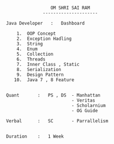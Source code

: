                      OM SHRI SAI RAM 
				  ---------------------
				  
    Java Developer   :   Dashboard
	             
		1.  OOP Concept 
        2.  Exception Hadling 
        3.  String	
		4.  Enum
		5.  Collection  
		6.  Threads
		7.  Inner Class , Static
        8.  Serialization 
        9.  Design Pattern
       10.  Java 7 , 8 Feature		
		
		
	Quant       :   PS , DS  - Manhattan
                             - Veritas
                             - Scholarnium
                             - OG Guide	
		
    Verbal      :   SC       - Parrallelism  	

	
	Duration    :   1 Week 
		